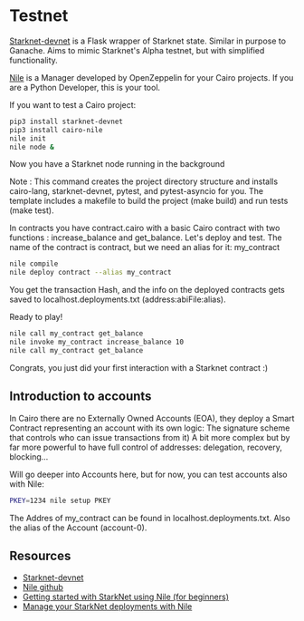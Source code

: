 # Testnet
[Starknet-devnet](https://github.com/Shard-Labs/starknet-devnet) is a Flask wrapper of Starknet state. Similar in purpose to Ganache.
Aims to mimic Starknet's Alpha testnet, but with simplified functionality.

[Nile](https://github.com/OpenZeppelin/nile) is a Manager developed by OpenZeppelin for your Cairo projects. If you are a Python Developer, this is your tool.

If you want to test a Cairo project:
```bash
pip3 install starknet-devnet
pip3 install cairo-nile
nile init
nile node &
```

Now you have a Starknet node running in the background

Note : This command creates the project directory structure and installs cairo-lang, starknet-devnet, pytest, and pytest-asyncio for you. The template includes a makefile to build the project (make build) and run tests (make test).

In contracts you have contract.cairo with a basic Cairo contract with two functions : increase_balance and get_balance. Let's deploy and test. The name of the contract is contract, but we need an alias for it: my_contract

```bash
nile compile
nile deploy contract --alias my_contract
```

You get the transaction Hash, and the info on the deployed contracts gets saved to localhost.deployments.txt (address:abiFile:alias).

Ready to play!
```bash
nile call my_contract get_balance
nile invoke my_contract increase_balance 10
nile call my_contract get_balance
```

Congrats, you just did your first interaction with a Starknet contract :)

## Introduction to accounts
In Cairo there are no Externally Owned Accounts (EOA), they deploy a Smart Contract representing an account with its own logic: The signature scheme that controls who can issue transactions from it)
A bit more complex but by far more powerful to have full control of addresses: delegation, recovery, blocking...

Will go deeper into Accounts here, but for now, you can test accounts also with Nile:
```bash
PKEY=1234 nile setup PKEY
```

The Addres of my_contract can be found in localhost.deployments.txt. Also the alias of the Account (account-0).

## Resources
- [Starknet-devnet](https://shard-labs.github.io/starknet-devnet/docs/intro)
- [Nile github](https://github.com/OpenZeppelin/nile)
- [Getting started with StarkNet using Nile (for beginners)](https://medium.com/coinmonks/starknet-tutorial-for-beginners-using-nile-6af9c2270c15)
- [Manage your StarkNet deployments with Nile](https://medium.com/@martriay/manage-your-starknet-deployments-with-nile-%EF%B8%8F-e849d40546dd)

